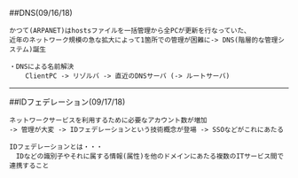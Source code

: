 ##DNS(09/16/18)
```
かつて(ARPANET)はhostsファイルを一括管理から全PCが更新を行なっていた、
近年のネットワーク規模の急な拡大によって1箇所での管理が困難に-> DNS(階層的な管理システム)誕生

・DNSによる名前解決
    ClientPC -> リゾルバ -> 直近のDNSサーバ (-> ルートサーバ)
```
---
##IDフェデレーション(09/17/18)
```
ネットワークサービスを利用するために必要なアカウント数が増加
-> 管理が大変 -> IDフェデレーションという技術概念が登場 -> SSOなどがこれにあたる

IDフェデレーションとは・・・
　IDなどの識別子やそれに属する情報(属性)を他のドメインにあたる複数のITサービス間で連携すること
```

